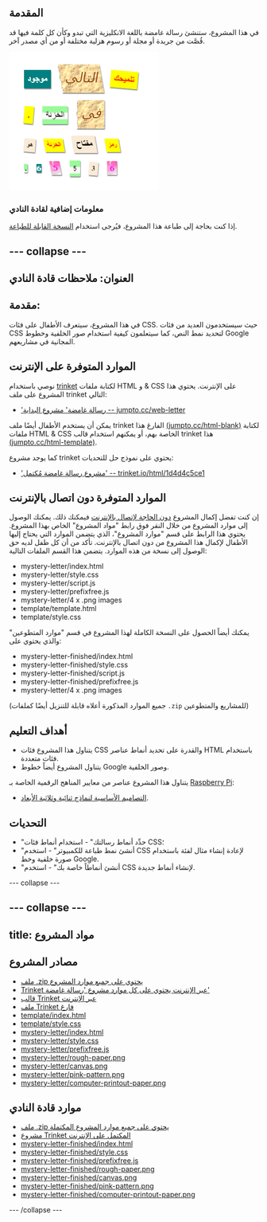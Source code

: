 ## المقدمة

في هذا المشروع، ستنشئ رسالة غامضة باللغة الانكليزية التي تبدو وكأن كل كلمة فيها قد قُصَّت من جريدة أو مجلة أو رسوم هزلية مختلفة أو من أي مصدر آخر.

![لقطة الشاشة](images/letter-final.png)

### معلومات إضافية لقادة النادي

إذا كنت بحاجة إلى طباعة هذا المشروع، فيُرجى استخدام [النسخة القابلة للطباعة](https://projects.raspberrypi.org/en/projects/mystery-letter/print).

## \--- collapse \---

## العنوان: ملاحظات قادة النادي

## مقدمة:

في هذا المشروع، سيتعرف الأطفال على فئات CSS. حيث سيستخدمون العديد من فئات CSS لتحديد نمط النص، كما سيتعلمون كيفية استخدام صور الخلفية وخطوط Google المجانية في مشاريعهم.

## الموارد المتوفرة على الإنترنت

نوصي باستخدام [trinket](https://trinket.io/) لكتابة ملفات HTML و & CSS على الإنترنت. يحتوي هذا المشروع على ملف trinket التالي:

* ['رسالة غامضة' مشروع البداية -- jumpto.cc/web-letter](http://jumpto.cc/web-letter)

يمكن أن يستخدم الأطفال أيضًا ملف trinket الفارغ هذا [(jumpto.cc/html-blank)](http://jumpto.cc/html-blank) لكتابة ملفات HTML & CSS الخاصة بهم، أو يمكنهم استخدام قالب trinket هذا [(jumpto.cc/html-template)](http://jumpto.cc/html-template).

كما يوجد مشروع trinket يحتوي على نموذج حل للتحديات:

* ['مشروع رسالة غامضة مُكتمل' -- trinket.io/html/1d4d4c5ce1](https://trinket.io/html/1d4d4c5ce1)

## الموارد المتوفرة دون اتصال بالإنترنت

إن كنت تفضل إكمال المشروع [دون الحاجة لإتصال بالإنترنت](https://www.codeclubprojects.org/en-GB/resources/webdev-working-offline/) فيمكنك ذلك. يمكنك الوصول إلى موارد المشروع من خلال النقر فوق رابط "مواد المشروع" الخاص بهذا المشروع. يحتوي هذا الرابط على قسم "موارد المشروع"، الذي يتضمن الموارد التي يحتاج إليها الأطفال لإكمال هذا المشروع من دون اتصال بالإنترنت. تأكد من أن كل طفل لديه حق الوصول إلى نسخة من هذه الموارد. يتضمن هذا القسم الملفات التالية:

* mystery-letter/index.html
* mystery-letter/style.css
* mystery-letter/script.js
* mystery-letter/prefixfree.js
* mystery-letter/4 x .png images
* template/template.html
* template/style.css

يمكنك أيضاً الحصول على النسخة الكاملة لهذا المشروع في قسم "موارد المتطوعين" والذي يحتوي على:

* mystery-letter-finished/index.html
* mystery-letter-finished/style.css
* mystery-letter-finished/script.js
* mystery-letter-finished/prefixfree.js
* mystery-letter/4 x .png images

(جميع الموارد المذكورة أعلاه قابلة للتنزيل أيضًا كملفات `.zip` للمشاريع والمتطوعين)

## أهداف التعليم

* يتناول هذا المشروع فئات CSS والقدرة على تحديد أنماط عناصر HTML باستخدام فئات متعددة.
* يتناول المشروع أيضاً خطوط Google وصور الخلفية. 

يتناول هذا المشروع عناصر من معايير المناهج الرقمية الخاصة بـ [Raspberry Pi](http://rpf.io/curriculum):

* [التصاميم الأساسية لنماذج ثنائية وثلاثية الأبعاد](https://www.raspberrypi.org/curriculum/design/creator).

## التحديات

* "حدِّد أنماط رسالتك" - استخدام أنماط فئات CSS؛
* "أنشئ نمط طباعة للكمبيوتر" - استخدم CSS لإعادة إنشاء مثال لفئة باستخدام صورة خلفية وخط Google. 
* "أنشئ أنماطاً خاصة بك" - استخدم CSS لإنشاء أنماط جديدة.

\--- collapse \---

## \--- collapse \---

## title: مواد المشروع

## مصادر المشروع

* [ملف .zip يحتوي على جميع موارد المشروع](https://rpf.io/p/en/mystery-letter-go)
* [Trinket عبر الإنترنت يحتوي على كل موارد مشروع 'رسالة غامضة'](http://jumpto.cc/web-letter)
* [قالب Trinket عبر الإنترنت](http://jumpto.cc/trinket-template)
* [ملف Trinket فارغ](http://jumpto.cc/trinket-blank)
* [template/index.html](resources/template-index.html)
* [template/style.css](resources/template-style.css)
* [mystery-letter/index.html](resources/mystery-letter-index.html)
* [mystery-letter/style.css](resources/mystery-letter-style.css)
* [mystery-letter/prefixfree.js](resources/mystery-letter-prefixfree.js)
* [mystery-letter/rough-paper.png](resources/mystery-letter-rough-paper.png)
* [mystery-letter/canvas.png](resources/mystery-letter-canvas.png)
* [mystery-letter/pink-pattern.png](resources/mystery-letter-pink-pattern.png)
* [mystery-letter/computer-printout-paper.png](resources/mystery-letter-computer-printout-paper.png)

## موارد قادة النادي

* [ملف .zip يحتوي على جميع موارد المشروع المكتملة](https://rpf.io/p/en/mystery-letter-go)
* [مشروع Trinket المكتمل على الإنترنت](https://trinket.io/html/1d4d4c5ce1)
* [mystery-letter-finished/index.html](resources/mystery-letter-finished-index.html)
* [mystery-letter-finished/style.css](resources/mystery-letter-finished-style.css)
* [mystery-letter-finished/prefixfree.js](resources/mystery-letter-finished-prefixfree.js)
* [mystery-letter-finished/rough-paper.png](resources/mystery-letter-finished-rough-paper.png)
* [mystery-letter-finished/canvas.png](resources/mystery-letter-finished-canvas.png)
* [mystery-letter-finished/pink-pattern.png](resources/mystery-letter-finished-pink-pattern.png)
* [mystery-letter-finished/computer-printout-paper.png](resources/mystery-letter-finished-computer-printout-paper.png)

\--- /collapse \---